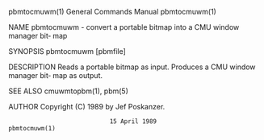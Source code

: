 pbmtocmuwm(1)              General Commands Manual              pbmtocmuwm(1)

NAME
       pbmtocmuwm  - convert a portable bitmap into a CMU window manager bit‐
       map

SYNOPSIS
       pbmtocmuwm [pbmfile]

DESCRIPTION
       Reads a portable bitmap as input.  Produces a CMU window manager  bit‐
       map as output.

SEE ALSO
       cmuwmtopbm(1), pbm(5)

AUTHOR
       Copyright (C) 1989 by Jef Poskanzer.

                                15 April 1989                   pbmtocmuwm(1)
